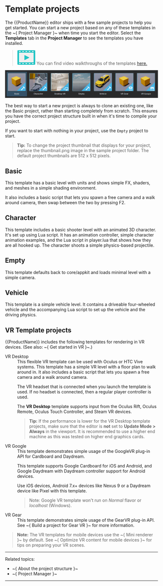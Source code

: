 # Template projects

The {{ProductName}} editor ships with a few sample projects to help you get started. You can start a new project based on any of these templates in the ~{ Project Manager }~ when time you start the editor. Select the **Templates** tab in the **Project Manager** to see the templates you have installed.

> ![](../../images/icon_video.png) You can find video walkthroughs of the templates <a href="http://area.autodesk.com/learning/series/introduction-to-stingray-template-projects" target="blank">here.</a>

![](../../images/template_projects.png)

The best way to start a new project is always to clone an existing one, like the Basic project, rather than starting completely from scratch. This ensures you have the correct project structure built in when it's time to compile your project.

If you want to start with nothing in your project, use the `Empty` project to start.

> **Tip:** To change the project thumbnail that displays for your project, replace the thumbnail.png image in the sample project folder. The default project thumbnails are 512 x 512 pixels.

## Basic

This template has a basic level with units and shows simple FX, shaders, and meshes in a simple shading environment.

It also includes a basic script that lets you spawn a free camera and a walk around camera, then swap between the two by pressing F2.

## Character

This template includes a basic shooter level with an animated 3D character. It's set up using Lua script. It has an animation controller, simple character animation examples, and the Lua script in player.lua that shows how they are all hooked up. The character shoots a simple physics-based projectile.

## Empty

This template defaults back to core/appkit and loads minimal level with a simple camera.

## Vehicle

This template is a simple vehicle level. It contains a driveable four-wheeled vehicle and the accompanying Lua script to set up the vehicle and the driving physics.

## VR Template projects

{{ProductName}} includes the following templates for rendering in VR devices. (See also: ~{ Get started in VR }~.)

<dl>
<dt>VR Desktop</dt>
<dd>This flexible VR template can be used with Oculus or HTC Vive systems. This template has a simple VR level with a floor plan to walk around in. It also includes a basic script that lets you spawn a free camera and a walk around camera.

The VR headset that is connected when you launch the template is used. If no headset is connected, then a regular player controller is used.

The **VR Desktop** template supports input from the Oculus Rift, Oculus Remote, Oculus Touch Controller, and Steam VR devices.

> **Tip:** If the performance is lower for the VR Desktop template projects, make sure that the editor is **not** set to **Update Mode > Always** in the viewport. It is recommended to use a higher end machine as this was tested on higher end graphics cards.</dd>

<dt>VR Google</dt>
<dd>This template demonstrates simple usage of the GoogleVR plug-in API for Cardboard and Daydream.

This template supports Google Cardboard for iOS and Android, and Google Daydream with Daydream controller support for Android devices.

Use iOS devices, Android 7.x+ devices like Nexus 9 or a Daydream device like Pixel with this template.

>Note: Google VR template won't run on *Normal* flavor or *localhost* (Windows).
</dd>

<dt>VR Gear</dt>
<dd>This template demonstrates simple usage of the GearVR plug-in API. See ~{ Build a project for Gear VR }~ for more information.</dd>

</dl>

> **Note:** The VR templates for mobile devices use the ~{ Mini renderer }~ by default. See ~{ Optimize VR content for mobile devices }~ for tips on preparing your VR scenes.

---
Related topics:
-	~{ About the project structure }~
-	~{ Project Manager }~
---
